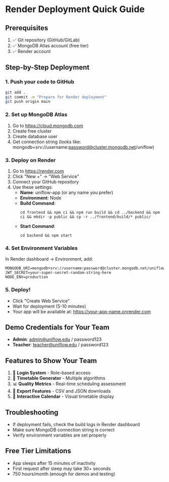 # Render Deployment Quick Guide

## Prerequisites
1. ✅ Git repository (GitHub/GitLab)
2. ✅ MongoDB Atlas account (free tier)
3. ✅ Render account

## Step-by-Step Deployment

### 1. Push your code to GitHub
```bash
git add .
git commit -m "Prepare for Render deployment"
git push origin main
```

### 2. Set up MongoDB Atlas
1. Go to https://cloud.mongodb.com
2. Create free cluster
3. Create database user
4. Get connection string (looks like: mongodb+srv://username:password@cluster.mongodb.net/uniflow)

### 3. Deploy on Render
1. Go to https://render.com
2. Click "New +" → "Web Service"
3. Connect your GitHub repository
4. Use these settings:
   - **Name**: uniflow-app (or any name you prefer)
   - **Environment**: Node
   - **Build Command**: 
     ```
     cd frontend && npm ci && npm run build && cd ../backend && npm ci && mkdir -p public && cp -r ../frontend/build/* public/
     ```
   - **Start Command**: 
     ```
     cd backend && npm start
     ```

### 4. Set Environment Variables
In Render dashboard → Environment, add:
```
MONGODB_URI=mongodb+srv://username:password@cluster.mongodb.net/uniflow
JWT_SECRET=your-super-secret-random-string-here
NODE_ENV=production
```

### 5. Deploy!
- Click "Create Web Service"
- Wait for deployment (5-10 minutes)
- Your app will be available at: https://your-app-name.onrender.com

## Demo Credentials for Your Team
- **Admin**: admin@uniflow.edu / password123
- **Teacher**: teacher@uniflow.edu / password123

## Features to Show Your Team
1. 🔐 **Login System** - Role-based access
2. 🎯 **Timetable Generator** - Multiple algorithms
3. 📊 **Quality Metrics** - Real-time scheduling assessment
4. 📄 **Export Features** - CSV and JSON downloads
5. 📅 **Interactive Calendar** - Visual timetable display

## Troubleshooting
- If deployment fails, check the build logs in Render dashboard
- Make sure MongoDB connection string is correct
- Verify environment variables are set properly

## Free Tier Limitations
- App sleeps after 15 minutes of inactivity
- First request after sleep may take 30+ seconds
- 750 hours/month (enough for demos and testing)
